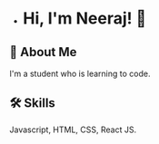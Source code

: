 - # Hi, I'm Neeraj! 👋

## 🚀 About Me
I'm a student who is learning to code.

## 🛠 Skills
Javascript, HTML, CSS, React JS.


<!---
mechneeraj/mechneeraj is a ✨ special ✨ repository because its `README.md` (this file) appears on your GitHub profile.
You can click the Preview link to take a look at your changes.
--->
